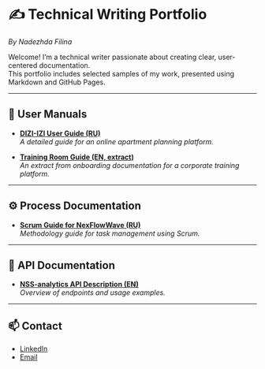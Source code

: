 # ✍️ Technical Writing Portfolio  
_By Nadezhda Filina_

Welcome! I’m a technical writer passionate about creating clear, user-centered documentation.  
This portfolio includes selected samples of my work, presented using Markdown and GitHub Pages.

---

## 📘 User Manuals

- **[DIZI-IZI User Guide (RU)](https://filinanadezhda2502.atlassian.net/wiki/spaces/~7120201b648c5a5a2b431e9b8211a009c82183/pages/33176/-+DIZI+IZI.)**  
  _A detailed guide for an online apartment planning platform._

- **[Training Room Guide (EN, extract)](https://filinanadezhda2502.atlassian.net/wiki/spaces/~7120201b648c5a5a2b431e9b8211a009c82183/pages/61669402/User+Guide+for+creating+a+Training+Room.)**  
  _An extract from onboarding documentation for a corporate training platform._

---

## ⚙️ Process Documentation

- **[Scrum Guide for NexFlowWave (RU)](https://filinanadezhda2502.atlassian.net/wiki/spaces/~7120201b648c5a5a2b431e9b8211a009c82183/pages/74121218/scrum+NexFlowWave)**  
  _Methodology guide for task management using Scrum._

---

## 🔌 API Documentation

- **[NSS-analytics API Description (EN)](https://filinanadezhda2502.atlassian.net/wiki/spaces/~7120201b648c5a5a2b431e9b8211a009c82183/pages/45056001/NSS-analytics+API+description)**  
  _Overview of endpoints and usage examples._

---

## 📫 Contact

- [LinkedIn](https://www.linkedin.com/in/nadezhda-filina-technical-writer/)  
- [Email](mailto:filina.nadezhda2502@gmail.com)
